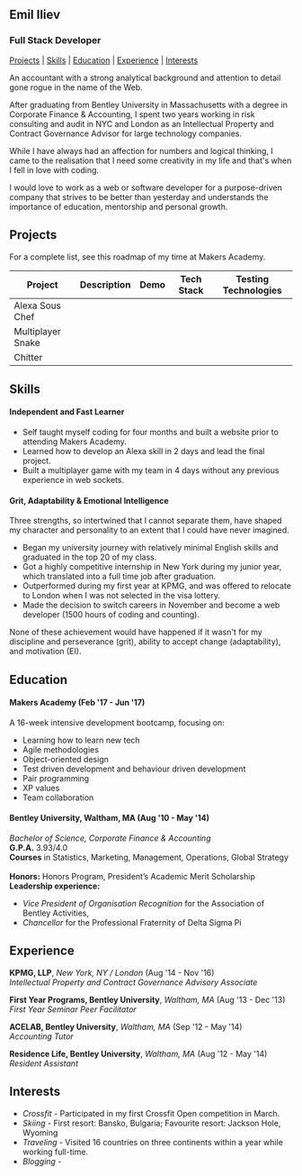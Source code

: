## Emil Iliev
### Full Stack Developer
[Projects](#projects) | [Skills](#skills) | [Education](#education) | [Experience](#experience) | [Interests](#interests)


An accountant with a strong analytical background and attention to detail gone rogue in the name of the Web.

After graduating from Bentley University in Massachusetts with a degree in Corporate Finance & Accounting, I spent two years working in risk consulting and audit in NYC and London as an Intellectual Property and Contract Governance Advisor for large technology companies.

While I have always had an affection for numbers and logical thinking, I came to the realisation that I need some creativity in my life and that's when I fell in love with coding.

I would love to work as a web or software developer for a purpose-driven company that strives to be better than yesterday and understands the importance of education, mentorship and personal growth.

## <a name='projects'> Projects </a>

For a complete list, see this roadmap of my time at Makers Academy.

Project | Description | Demo | Tech Stack | Testing Technologies
--------|-------------|------|------------|---------------------
Alexa Sous Chef|
Multiplayer Snake|
Chitter|


## <a name='skills'> Skills </a>

#### Independent and Fast Learner

* Self taught myself coding for four months and built a website prior to attending Makers Academy.
* Learned how to develop an Alexa skill in 2 days and lead the final project.
* Built a multiplayer game with my team in 4 days without any previous experience in web sockets.

#### Grit, Adaptability & Emotional Intelligence

Three strengths, so intertwined that I cannot separate them, have shaped my character and personality to an extent that I could have never imagined.

* Began my university journey with relatively minimal English skills and graduated in the top 20 of my class.
* Got a highly competitive internship in New York during my junior year, which translated into a full time job after graduation.
* Outperformed during my first year at KPMG, and was offered to relocate to London when I was not selected in the visa lottery.
* Made the decision to switch careers in November and become a web developer (1500 hours of coding and counting).

None of these achievement would have happened if it wasn't for my discipline and perseverance (grit), ability to accept change (adaptability), and motivation (EI).

## <a name='education'> Education </a>

#### Makers Academy (Feb '17 - Jun '17)

A 16-week intensive development bootcamp, focusing on:

* Learning how to learn new tech
* Agile methodologies
* Object-oriented design
* Test driven development and behaviour driven development
* Pair programming
* XP values
* Team collaboration


#### Bentley University, Waltham, MA (Aug '10 - May '14)

*Bachelor of Science, Corporate Finance & Accounting*     
**G.P.A.** 3.93/4.0    
**Courses** in Statistics, Marketing, Management, Operations, Global Strategy     
**Honors:** Honors Program, President’s Academic Merit Scholarship    
**Leadership experience:**
* *Vice President of Organisation Recognition* for the Association of Bentley Activities,
* *Chancellor* for the Professional Fraternity of Delta Sigma Pi

## <a name='experience'> Experience </a>

**KPMG, LLP**, *New York, NY / London* (Aug '14 - Nov '16)  
*Intellectual Property and Contract Governance Advisory Associate*  

**First Year Programs, Bentley University**, *Waltham, MA* (Aug '13 - Dec '13)    
*First Year Seminar Peer Facilitator*  

**ACELAB, Bentley University**, *Waltham, MA* (Sep '12 - May '14)     
*Accounting Tutor*

**Residence Life, Bentley University**, *Waltham, MA* (Aug '12 - May '14)  
*Resident Assistant*

## <a name='interests'> Interests </a>

* *Crossfit* - Participated in my first Crossfit Open competition in March.
* *Skiing* - First resort: Bansko, Bulgaria; Favourite resort: Jackson Hole, Wyoming
* *Traveling* - Visited 16 countries on three continents within a year while working full-time.
* *Blogging* -
